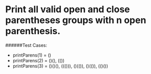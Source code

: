 #  Print all valid open and close parentheses groups with n open parenthesis. 
######Test Cases:
- printParens(1) = ()
- printParens(2) = ()(), (())
- printParens(3) = ()()(), ((())), ()(()), ()(()), (()())
